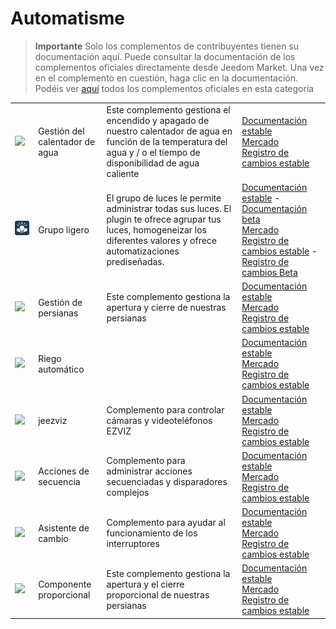 
# Automatisme


>**Importante**
>Solo los complementos de contribuyentes tienen su documentación aquí. Puede consultar la documentación de los complementos oficiales directamente desde Jeedom Market. Una vez en el complemento en cuestión, haga clic en la documentación.
>Podéis ver [aquí](https://market.jeedom.com/index.php?v=d&p=market&type=plugin&categorie=automatisation) todos los complementos oficiales en esta categoría


| | | | |
|--- | --- | --- | ---|
|<img src="ChauffeEau/ChauffeEau_icon.png" class="pluginLogo" width="100" />|Gestión del calentador de agua|Este complemento gestiona el encendido y apagado de nuestro calentador de agua en función de la temperatura del agua y / o el tiempo de disponibilidad de agua caliente|[Documentación estable](https://mika-nt28.github.io/Documentations/ChauffeEau/es_ES/)<br/>[Mercado](https://market.jeedom.com/index.php?v=d&p=market_display&id=2671)<br/>[Registro de cambios estable](https://mika-nt28.github.io/Documentations/ChauffeEau/es_ES/changelog)|
|<img src="LightGroup/LightGroup_icon.png" class="pluginLogo" width="100" />|Grupo ligero|El grupo de luces le permite administrar todas sus luces. El plugin te ofrece agrupar tus luces, homogeneizar los diferentes valores y ofrece automatizaciones prediseñadas.|[Documentación estable](https://hbedek.github.io/Jeedom_docs/docs/LightGroup/es_ES/) - [Documentación beta](https://hbedek.github.io/Jeedom_docs/docs/LightGroup/es_ES/)<br/>[Mercado](https://market.jeedom.com/index.php?v=d&p=market_display&id=4193)<br/>[Registro de cambios estable](https://hbedek.github.io/Jeedom_docs/docs/LightGroup/es_ES/changelog) - [Registro de cambios Beta](https://hbedek.github.io/Jeedom_docs/docs/LightGroup/es_ES/changelog)|
|<img src="Volets/Volets_icon.png" class="pluginLogo" width="100" />|Gestión de persianas|Este complemento gestiona la apertura y cierre de nuestras persianas|[Documentación estable](https://mika-nt28.github.io/Documentations/Volets/es_ES/)<br/>[Mercado](https://market.jeedom.com/index.php?v=d&p=market_display&id=2612)<br/>[Registro de cambios estable](https://mika-nt28.github.io/Documentations/Volets/es_ES/changelog)|
|<img src="arrosageAuto/arrosageAuto_icon.png" class="pluginLogo" width="100" />|Riego automático||[Documentación estable](https://mika-nt28.github.io/Documentations/arrosageAuto/es_ES/)<br/>[Mercado](https://market.jeedom.com/index.php?v=d&p=market_display&id=2903)<br/>[Registro de cambios estable](https://mika-nt28.github.io/Documentations/arrosageAuto/es_ES/changelog)|
|<img src="jeezviz/jeezviz_icon.png" class="pluginLogo" width="100" />|jeezviz|Complemento para controlar cámaras y videoteléfonos EZVIZ|[Documentación estable](https://famille-ozaer.github.io/jeezviz/es_ES/index.md)<br/>[Mercado](https://market.jeedom.com/index.php?v=d&p=market_display&id=4063)<br/>[Registro de cambios estable](https://famille-ozaer.github.io/jeezviz/es_ES/changelog.html)|
|<img src="sequencing/sequencing_icon.png" class="pluginLogo" width="100" />|Acciones de secuencia|Complemento para administrar acciones secuenciadas y disparadores complejos|[Documentación estable](https://agp42.github.io/sequencing/es_ES/)<br/>[Mercado](https://market.jeedom.com/index.php?v=d&p=market_display&id=3982)<br/>[Registro de cambios estable](https://agp42.github.io/sequencing/es_ES/changelog)|
|<img src="swassist/swassist_icon.png" class="pluginLogo" width="100" />|Asistente de cambio|Complemento para ayudar al funcionamiento de los interruptores|[Documentación estable](https://ktn001.github.io/es_ES/swassist/index.html)<br/>[Mercado](https://market.jeedom.com/index.php?v=d&p=market_display&id=4170)<br/>[Registro de cambios estable](https://ktn001.github.io/es_ES/swassist/changelog.html)|
|<img src="voletProp/voletProp_icon.png" class="pluginLogo" width="100" />|Componente proporcional|Este complemento gestiona la apertura y el cierre proporcional de nuestras persianas|[Documentación estable](https://mika-nt28.github.io/Documentations/voletProp/es_ES/)<br/>[Mercado](https://market.jeedom.com/index.php?v=d&p=market_display&id=3229)<br/>[Registro de cambios estable](https://mika-nt28.github.io/Documentations/voletProp/es_ES/changelog)|

